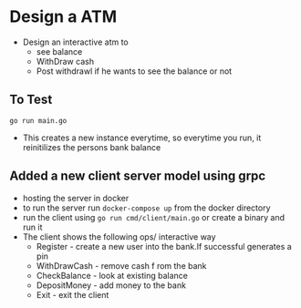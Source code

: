 # Design a ATM
* Design an interactive atm to 
    * see balance
    * WithDraw cash
    * Post withdrawl if he wants to see the balance or not 
    
## To Test ##
`go run main.go`
* This creates a new instance everytime, so everytime you run, it reinitilizes the persons bank balance

## Added a new client server model using grpc
* hosting the server in docker
* to run the server run `docker-compose up` from the docker directory
* run the client using `go run cmd/client/main.go` or create a binary and run it
* The client shows the following ops/ interactive way
   * Register  - create a new user into the bank.If successful generates a pin
   * WithDrawCash - remove cash f rom the bank
   * CheckBalance - look at existing balance
   * DepositMoney - add money to the bank
   * Exit - exit the client

